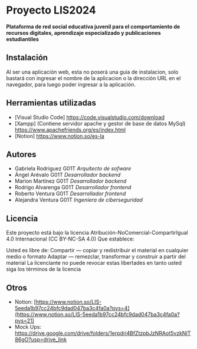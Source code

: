 # Proyecto LIS2024

__Plataforma de red social educativa juvenil para el comportamiento de recursos digitales, aprendizaje especializado y publicaciones estudiantiles__

## Instalación

Al ser una aplicación web, esta no poserá una guia de instalacion, solo bastará con ingresar el nombre de la aplicacion o la dirección URL en el navegador, para luego poder ingresar a la aplicación.

## Herramientas utilizadas

- [Visual Studio Code] https://code.visualstudio.com/download
- [Xampp] (Contiene servidor apache y gestor de base de datos MySql) https://www.apachefriends.org/es/index.html
- [Notion] https://www.notion.so/es-la

## Autores

- Gabriela Rodriguez G01T *Arquitecto de sofware*
- Ángel Arévalo G01T *Desarrollador backend*
- Marlon Martínez G01T *Desarrollador backend*
- Rodrigo Alvarenga G01T *Desarrollador frontend*
- Roberto Ventura G01T *Desarrollador frontend*
- Alejandra Ventura G01T *Ingeniera de ciberseguridad*

## Licencia

Este proyecto está bajo la licencia Atribución-NoComercial-CompartirIgual 4.0 Internacional (CC BY-NC-SA 4.0)
Que establece:

Usted es libre de:
Compartir — copiar y redistribuir el material en cualquier medio o formato
Adaptar — remezclar, transformar y construir a partir del material
La licenciante no puede revocar estas libertades en tanto usted siga los términos de la licencia

## Otros

- Notion: [https://www.notion.so/LIS-5eeda1b97cc24bfc9dad047ba3c4fa0a?pvs=4](https://www.notion.so/LIS-5eeda1b97cc24bfc9dad047ba3c4fa0a?pvs=21)
- Mock Ups: https://drive.google.com/drive/folders/1erpdri4BfZtzpbJzNRAot5vzkNIT86gO?usp=drive_link
